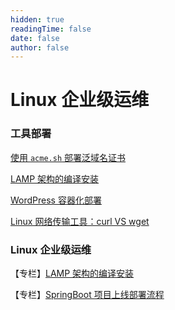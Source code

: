 ```yaml
---
hidden: true
readingTime: false
date: false
author: false
---
```


# Linux 企业级运维



### 工具部署

[使用 `acme.sh` 部署泛域名证书](./acme-sh.md)

[LAMP 架构的编译安装](./linux-lamp/)

[WordPress 容器化部署](./wordpress-by-docker-compose.md)

 [Linux 网络传输工具：curl VS wget](./curl-wget.md)



### Linux 企业级运维

【专栏】[LAMP 架构的编译安装](./linux-lamp/)

【专栏】[SpringBoot 项目上线部署流程](./springboot-app-launch/)

